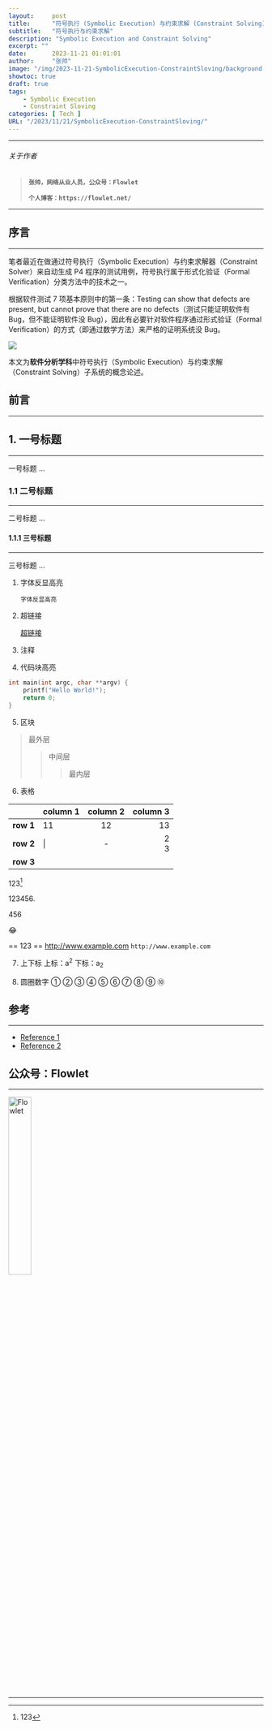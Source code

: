 ```yaml
---
layout:     post
title:      "符号执行 (Symbolic Execution) 与约束求解 (Constraint Solving)"
subtitle:   "符号执行与约束求解"
description: "Symbolic Execution and Constraint Solving"
excerpt: ""
date:       2023-11-21 01:01:01
author:     "张帅"
image: "/img/2023-11-21-SymbolicExecution-ConstraintSloving/background.jpg"
showtoc: true
draft: true
tags:
    - Symbolic Execution
    - Constraint Sloving
categories: [ Tech ]
URL: "/2023/11/21/SymbolicExecution-ConstraintSloving/"
---
```


- - -
###### 关于作者
> 
> **`张帅，网络从业人员，公众号：Flowlet`**
> 
> **`个人博客：https://flowlet.net/`**
- - -

## 序言
- - -

笔者最近在做通过符号执行（Symbolic Execution）与约束求解器（Constraint Solver）来自动生成 P4 程序的测试用例，符号执行属于形式化验证（Formal Verification）分类方法中的技术之一。

根据软件测试 7 项基本原则中的第一条：Testing can show that defects are present, but cannot prove that there are no defects（测试只能证明软件有 Bug，但不能证明软件没 Bug），因此有必要针对软件程序通过形式验证（Formal Verification）的方式（即通过数学方法）来严格的证明系统没 Bug。

![](/img/2023-11-21-SymbolicExecution-ConstraintSolving/figure1-7-Testing-Principles.png)

本文为**软件分析学科**中符号执行（Symbolic Execution）与约束求解（Constraint Solving）子系统的概念论述。

## 前言
- - -


## 1. 一号标题
- - -
一号标题 ...

### 1.1 二号标题
- - -
二号标题 ...

#### 1.1.1 三号标题
- - -
三号标题 ...

1. 字体反显高亮

    `字体反显高亮`

2. 超链接

    [超链接](https://)

3. 注释

    [comment]: #1-一号标题 (注释 ...)
    [comment]: #11-二号标题 (注释 ...)
    [comment]: #111-三号标题 (注释 ...)
    [comment]: # (注释 ...)
    <!-- 这是注释 -->

4. 代码块高亮

```c {linenos=table, linenostart=1, hl_lines=[2 "2-2"]}
int main(int argc, char **argv) {
    printf("Hello World!");
    return 0;
}
```
5. 区块

> 最外层
>> 中间层
>>> 最内层

6. 表格


|| column 1 | column 2 | column 3 |
|---|:---|:---:|---:|
| **row 1** | 11 | 12 | 13 |
| **row 2** | &#124; | - | 2 <br /> 3 |
| **row 3** | | |

123[^1]

[^1]: 123

123456.<p> 456

:joy:

== 123 ==
http://www.example.com
`http://www.example.com`

7. 上下标
上标：a<sup>2</sup>
下标：a<sub>2</sub>

8. 圆圈数字
① ② ③ ④ ⑤ ⑥ ⑦ ⑧ ⑨ ⑩

## 参考
- - -
* [Reference 1](https://)
* [Reference 2](https://)

## 公众号：Flowlet
- - -

<img src="/img/qrcode_flowlet.jpg" width = 30% height = 30% alt="Flowlet" align=center/>

- - -